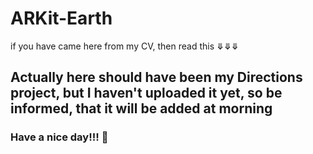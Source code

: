 # ARKit-Earth

if you have came here from my CV, then read this ⤋⤋⤋

## Actually here should have been my Directions project, but I haven't uploaded it yet, so be informed, that it will be added at morning

### Have a nice day!!! 🙂
